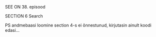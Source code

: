 SEE ON 38. episood

SECTION 6 Search

PS
andmebaasi loomine section 4-s ei õnnestunud, kirjutasin ainult koodi edasi...
